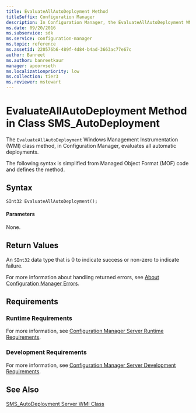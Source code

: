```yaml
---
title: EvaluateAllAutoDeployment Method
titleSuffix: Configuration Manager
description: In Configuration Manager, the EvaluateAllAutoDeployment WMI class method evaluates all automatic deployments.
ms.date: 09/20/2016
ms.subservice: sdk
ms.service: configuration-manager
ms.topic: reference
ms.assetid: 220576b6-489f-4d84-b4ad-3663ac77e67c
author: Banreet
ms.author: banreetkaur
manager: apoorvseth
ms.localizationpriority: low
ms.collection: tier3
ms.reviewer: mstewart
---
```

# EvaluateAllAutoDeployment Method in Class SMS_AutoDeployment
The `EvaluateAllAutoDeployment` Windows Management Instrumentation (WMI) class method, in Configuration Manager, evaluates all automatic deployments.

 The following syntax is simplified from Managed Object Format (MOF) code and defines the method.

## Syntax

```
SInt32 EvaluateAllAutoDeployment();

```

#### Parameters
 None.

## Return Values
 An `SInt32` data type that is 0 to indicate success or non-zero to indicate failure.

 For more information about handling returned errors, see [About Configuration Manager Errors](../../../develop/core/understand/about-configuration-manager-errors.md).

## Requirements

### Runtime Requirements
 For more information, see [Configuration Manager Server Runtime Requirements](../../../develop/core/reqs/server-runtime-requirements.md).

### Development Requirements
 For more information, see [Configuration Manager Server Development Requirements](../../../develop/core/reqs/server-development-requirements.md).

## See Also
 [SMS_AutoDeployment Server WMI Class](../../../develop/reference/sum/sms_autodeployment-server-wmi-class.md)
